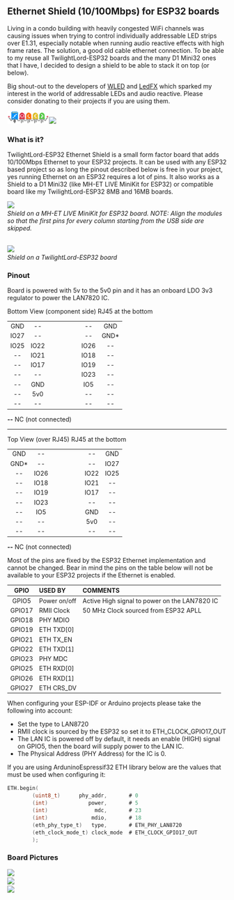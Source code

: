 ## Ethernet Shield (10/100Mbps) for ESP32 boards

Living in a condo building with heavily congested WiFi channels was causing issues when trying to control individually addressable LED strips over E1.31, especially notable when running audio reactive effects with high frame rates. The solution, a good old cable ethernet connection. To be able to my reuse all TwilightLord-ESP32 boards and the many D1 Mini32 ones that I have, I decided to design a shield to be able to stack it on top (or below).

Big shout-out to the developers of [WLED][1] and [LedFX][2] which sparked my interest in the world of addressable LEDs and audio reactive. Please consider donating to their projects if you are using them.

[1]:https://github.com/Aircoookie/WLED 
[2]:https://github.com/LedFx/LedFx

[<img src="https://raw.githubusercontent.com/Aircoookie/WLED/master/images/wled_logo_akemi.png" height="30">][1][<img src="https://camo.githubusercontent.com/40ff4643445fb91a250438a7d3460ce9e225b1638a43694bb0d42f02d9e3d260/68747470733a2f2f692e696d6775722e636f6d2f534657666846722e706e67" height="30"><br/>][2]


### What is it?
TwilightLord-ESP32 Ethernet Shield is a small form factor board that adds 10/100Mbps Ethernet to your ESP32 projects. It can be used with any ESP32 based project so as long the pinout described below is free in your project, yes running Ethernet on an ESP32 requires a lot of pins. It also works as a Shield to a D1 Mini32 (like MH-ET LIVE MiniKit for ESP32) or compatible board like my TwilightLord-ESP32 8MB and 16MB boards.

<img src="TwilightLord-ESP32-ETH_SHIELD-v1.0r1-004.png" width="300"><br/>
*Shield on a MH-ET LIVE MiniKit for ESP32 board. NOTE: Align the modules so that the first pins for every column starting from the USB side are skipped.*

<br/><img src="TwilightLord-ESP32-ETH_SHIELD-v1.0r1-005.png" width="300"><br/>
*Shield on a TwilightLord-ESP32 board*

### Pinout

Board is powered with 5v to the 5v0 pin and it has an onboard LDO 3v3 regulator to power the LAN7820 IC.

Bottom View (component side) RJ45 at the bottom

|      |      |      |      |             |      |      |      |      |
| :--: | :--: | ---- | ---- | ----------- | ---- | ---- | :--: | :--: |
| GND  | --   |      |      |             |      |      | --   | GND  |
| IO27 | --   |      |      |             |      |      | --   | GND* |
| IO25 | IO22 |      |      |             |      |      | IO26 | --   |
| --   | IO21 |      |      |             |      |      | IO18 | --   |
| --   | IO17 |      |      |             |      |      | IO19 | --   |
| --   | --   |      |      |             |      |      | IO23 | --   |
| --   | GND  |      |      |             |      |      | IO5  | --   |
| --   | 5v0  |      |      |             |      |      | --   | --   |
| --   | --   |      |      |             |      |      | --   | --   |


__--__ NC (not connected)

-----------------------------------------------------------------------


Top View (over RJ45) RJ45 at the bottom

|      |      |      |      |             |      |      |      |      |
| :--: | :--: | ---- | ---- | ----------- | ---- | ---- | :--: | :--: |
| GND  | --   |      |      |             |      |      | --   | GND  |
| GND* | --   |      |      |             |      |      | --   | IO27 |
| --   | IO26 |      |      |             |      |      | IO22 | IO25 |
| --   | IO18 |      |      |             |      |      | IO21 | --   |
| --   | IO19 |      |      |             |      |      | IO17 | --   |
| --   | IO23 |      |      |             |      |      | --   | --   |
| --   | IO5  |      |      |             |      |      | GND  | --   |
| --   | --   |      |      |             |      |      | 5v0  | --   |
| --   | --   |      |      |             |      |      | --   | --   |

__--__ NC (not connected)

Most of the pins are fixed by the ESP32 Ethernet implementation and cannot be changed. Bear in mind the pins on the table below will not be available to your ESP32 projects if the Ethernet is enabled. 

|   GPIO |   USED BY   | COMMENTS   |     
| :----: | :--------- | :-------- |
| GPIO5  | Power on/off| Active High signal to power on the LAN7820 IC |
| GPIO17 | RMII Clock  | 50 MHz Clock sourced from ESP32 APLL          |
| GPIO18 | PHY MDIO    |                                               |
| GPIO19 | ETH TXD\[0] |                                               |
| GPIO21 | ETH TX_EN   |                                               |
| GPIO22 | ETH TXD\[1] |                                               |
| GPIO23 | PHY MDC     |                                               |
| GPIO25 | ETH RXD\[0] |                                               |
| GPIO26 | ETH RXD\[1] |                                               |
| GPIO27 | ETH CRS_DV  |                                               |

When configuring your ESP-IDF or Arduino projects please take the following into account:

- Set the type to LAN8720
- RMII clock is sourced by the ESP32 so set it to ETH_CLOCK_GPIO17_OUT
- The LAN IC is powered off by default, it needs an enable (HIGH) signal on GPIO5, then the board will supply power to the LAN IC.
- The Physical Address (PHY Address) for the IC is 0.

If you are using ArduninoEspressif32 ETH library below are the values that must be used when configuring it:

```c
ETH.begin(
        (uint8_t)      phy_addr,       # 0
        (int)             power,       # 5
        (int)               mdc,       # 23
        (int)              mdio,       # 18
        (eth_phy_type_t)   type,       # ETH_PHY_LAN8720
        (eth_clock_mode_t) clock_mode  # ETH_CLOCK_GPIO17_OUT
        );
```
### Board Pictures

<img src="TwilightLord-ESP32-ETH_SHIELD-v1.0r1-001.png" width="300"><br/>
<img src="TwilightLord-ESP32-ETH_SHIELD-v1.0r1-002.png" width="300"><br/>
<img src="TwilightLord-ESP32-ETH_SHIELD-v1.0r1-003.png" width="300"><br/>